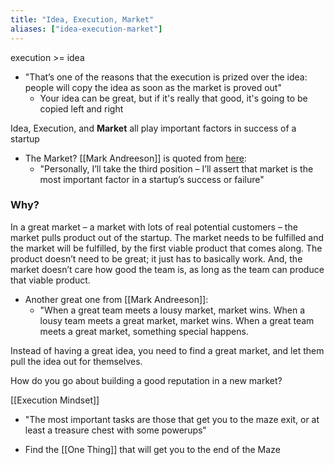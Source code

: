 ```yaml
---
title: "Idea, Execution, Market"
aliases: ["idea-execution-market"]
---
```


execution >= idea
- "That’s one of the reasons that the execution is prized over the idea: people will copy the idea as soon as the market is proved out"
    - Your idea can be great, but if it's really that good, it's going to be copied left and right 

Idea, Execution, and **Market** all play important factors in success of a startup
- The Market? [[Mark Andreeson]] is quoted from [here](https://pmarchive.com/guide_to_startups_part4.html): 
    - "Personally, I’ll take the third position – I’ll assert that market is the most important factor in a startup’s success or failure"

### Why?
In a great market – a market with lots of real potential customers – the market pulls product out of the startup. The market needs to be fulfilled and the market will be fulfilled, by the first viable product that comes along. The product doesn’t
need to be great; it just has to basically work. And, the market doesn’t care how good the team is, as long as the team can produce that viable product.
- Another great one from [[Mark Andreeson]]: 
    - "When a great team meets a lousy market, market wins. When a lousy team meets a great market, market wins. When a great team meets a great market, something special happens.

Instead of having a great idea, you need to find a great market, and let them pull the idea out for themselves. 

How do you go about building a good reputation in a new market? 

[[Execution Mindset]]
- "The most important tasks are those that get you to the maze
exit, or at least a treasure chest with some powerups"

- Find the [[One Thing]] that will get you to the end of the Maze 

